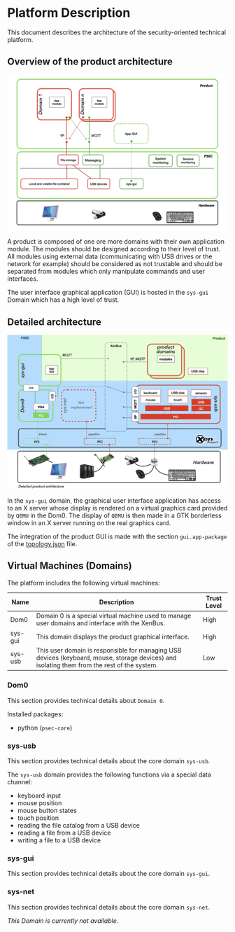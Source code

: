 # Platform Description

This document describes the architecture of the security-oriented technical platform.

## Overview of the product architecture

![Overview of the product architecture](../../images/psec-architecture-overview.png)

A product is composed of one ore more domains with their own application module. The modules should be designed according to their level of trust. All modules using external data (communicating with USB drives or the network for example) should be considered as not trustable and should be separated from modules which only manipulate commands and user interfaces.

The user interface graphical application (GUI) is hosted in the `sys-gui` Domain which has a high level of trust.

## Detailed architecture

![Detailed architecture](../../images/psec-architecture-detailed.png)

In the `sys-gui` domain, the graphical user interface application has access to an X server whose display is rendered on a virtual graphics card provided by `QEMU` in the Dom0. The display of `QEMU` is then made in a GTK borderless window in an X server running on the real graphics card.

The integration of the product GUI is made with the section `gui.app-package` of the [topology.json](topology.md) file.

## Virtual Machines (Domains)

The platform includes the following virtual machines:

| Name | Description | Trust Level |
|---|---|---|
| Dom0 | Domain 0 is a special virtual machine used to manage user domains and interface with the XenBus. | High |
| sys-gui | This domain displays the product graphical interface. | High |
| sys-usb | This user domain is responsible for managing USB devices (keyboard, mouse, storage devices) and isolating them from the rest of the system. | Low |

### Dom0

This section provides technical details about `Domain 0`.

Installed packages:
- python (`psec-core`)

### sys-usb

This section provides technical details about the core domain `sys-usb`.

The `sys-usb` domain provides the following functions via a special data channel:
- keyboard input
- mouse position
- mouse button states
- touch position
- reading the file catalog from a USB device
- reading a file from a USB device
- writing a file to a USB device

### sys-gui

This section provides technical details about the core domain `sys-gui`.

### sys-net

This section provides technical details about the core domain `sys-net`.

*This Domain is currently not available.*